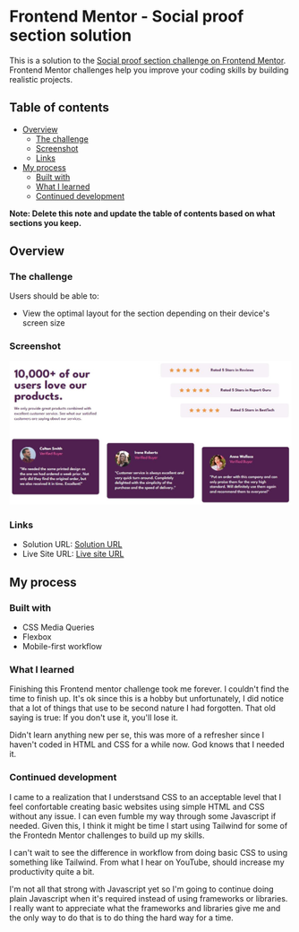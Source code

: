 # Frontend Mentor - Social proof section solution

This is a solution to the [Social proof section challenge on Frontend Mentor](https://www.frontendmentor.io/challenges/social-proof-section-6e0qTv_bA). Frontend Mentor challenges help you improve your coding skills by building realistic projects. 

## Table of contents

- [Overview](#overview)
  - [The challenge](#the-challenge)
  - [Screenshot](#screenshot)
  - [Links](#links)
- [My process](#my-process)
  - [Built with](#built-with)
  - [What I learned](#what-i-learned)
  - [Continued development](#continued-development)


**Note: Delete this note and update the table of contents based on what sections you keep.**

## Overview

### The challenge

Users should be able to:

- View the optimal layout for the section depending on their device's screen size

### Screenshot

![desktop](desktop.jpg)

### Links

- Solution URL: [Solution URL](https://github.com/UnknownBuilder/FEmentor_social-proof/)
- Live Site URL: [Live site URL](https://unknownbuilder.github.io/FEmentor_social-proof/)

## My process

### Built with

- CSS Media Queries
- Flexbox
- Mobile-first workflow

### What I learned

Finishing this Frontend mentor challenge took me forever. I couldn't find the time to finish up. It's ok since this is a hobby but unfortunately, I did notice that a lot of things that use to be second nature I had forgotten. That old saying is true: If you don't use it, you'll lose it. 

Didn't learn anything new per se, this was more of a refresher since I haven't coded in HTML and CSS for a while now. God knows that I needed it. 

### Continued development

I came to a realization that I understsand CSS to an acceptable level that I feel confortable creating basic websites using simple HTML and CSS without any issue. I can even fumble my way through some Javascript if needed. Given this, I think it might be time I start using Tailwind for some of the Frontedn Mentor challenges to build up my skills. 

I can't wait to see the difference in workflow from doing basic CSS to using something like Tailwind. From what I hear on YouTube, should increase my productivity quite a bit. 

I'm not all that strong with Javascript yet so I'm going to continue doing plain Javascript when it's required instead of using frameworks or libraries. I really want to appreciate what the frameworks and libraries give me and the only way to do that is to do thing the hard way for a time. 
